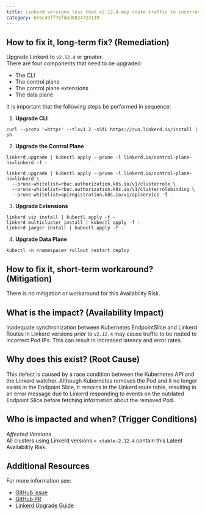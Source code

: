 ```yaml
---
title: Linkerd versions less than v2.12.4 may route traffic to incorrect Pod IPs due to a mismatch between the Kubernetes EndpointSlice and LinkerD Routes
category: 655c49ff76fdad0024723139
---
```


## How to fix it, long-term fix? (Remediation)

Upgrade Linkerd to `v2.12.4` or greater.  
There are four components that need to be upgraded:

- The CLI
- The control plane
- The control plane extensions
- The data plane

It is important that the following steps be performed in sequence:

1. **Upgrade CLI**

```shell
curl --proto '=https' --tlsv1.2 -sSfL https://run.linkerd.io/install | sh
```

2. **Upgrade the Control Plane**

```shell
linkerd upgrade | kubectl apply --prune -l linkerd.io/control-plane-ns=linkerd -f -
```

```shell
linkerd upgrade | kubectl apply --prune -l linkerd.io/control-plane-ns=linkerd \
  --prune-whitelist=rbac.authorization.k8s.io/v1/clusterrole \
  --prune-whitelist=rbac.authorization.k8s.io/v1/clusterrolebinding \
  --prune-whitelist=apiregistration.k8s.io/v1/apiservice -f -
```

3. **Upgrade Extensions**

```shell
linkerd viz install | kubectl apply -f - 
linkerd multicluster install | kubectl apply -f - 
linkerd jaeger install | kubectl apply -f -
```

4. **Upgrade Data Plane**

```shell
kubectl -n <namespace> rollout restart deploy
```

## How to fix it, short-term workaround? (Mitigation)

There is no mitigation or workaround for this Availability Risk.

## What is the impact? (Availability Impact)

Inadequate synchronization between Kubernetes EndpointSlice and Linkerd Routes in Linkerd versions prior to `v2.12.4` may cause traffic to be routed to incorrect Pod IPs. This can result in increased latency and error rates.

## Why does this exist? (Root Cause)

This defect is caused by a race condition between the Kubernetes API and the Linkerd watcher. Although Kubernetes removes the Pod and it no longer exists in the Endpoint Slice, it remains in the Linkerd route table, resulting in an error message due to Linkerd responding to events on the outdated Endpoint Slice before fetching information about the removed Pod.

## Who is impacted and when? (Trigger Conditions)

_Affected Versions_  
All clusters using Linkerd versions `< stable-2.12.4` contain this Latent Availability Risk.

## Additional Resources

For more information see:

- [GitHub issue](https://github.com/linkerd/linkerd2/issues/10003)
- [GitHub PR](https://github.com/linkerd/linkerd2/pull/10013)
- [Linkerd Upgrade Guide](https://linkerd.io/2.12/tasks/upgrade/)
